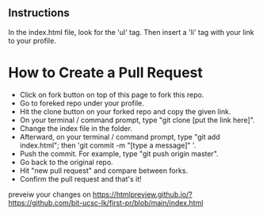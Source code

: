 
## Instructions
In the index.html file, look for the 'ul' tag. Then insert a 'li' tag with your link to your profile.


# How to Create a Pull Request


  - Click on fork button on top of this page to fork this repo.
  - Go to foreked repo under your profile.
  - Hit the clone button on your forked repo and copy the given link.
  - On your terminal / command prompt, type "git clone [put the link here]".
  - Change the index file in the folder.
  - Afterward, on your terminal / command prompt, type "git add index.html"; then 'git commit -m "[type a message]" '.
  - Push the commit. For example, type "git push origin master".
  - Go back to the original repo.
  - Hit "new pull request" and compare between forks.
  - Confirm the pull request and that's it!

preveiw your changes on https://htmlpreview.github.io/?https://github.com/bit-ucsc-lk/first-pr/blob/main/index.html
